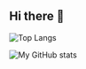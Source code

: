 ## Hi there 👋

![Top Langs](https://github-readme-stats.vercel.app/api/top-langs/?username=BobChen3310&layout=compact&langs_count=6)

![My GitHub stats](https://github-readme-stats.vercel.app/api?username=BobChen3310&theme=default&show_icons=true&hide_rank=true)

<!--
**BobChen3310/BobChen3310** is a ✨ _special_ ✨ repository because its `README.md` (this file) appears on your GitHub profile.

Here are some ideas to get you started:

- 🔭 I’m currently working on ...
- 🌱 I’m currently learning ...
- 👯 I’m looking to collaborate on ...
- 🤔 I’m looking for help with ...
- 💬 Ask me about ...
- 📫 How to reach me: ...
- 😄 Pronouns: ...
- ⚡ Fun fact: ...
-->
